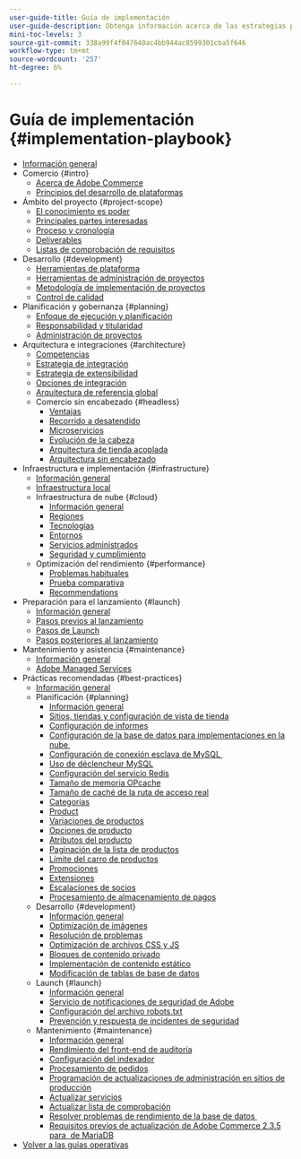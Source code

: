 ```yaml
---
user-guide-title: Guía de implementación
user-guide-description: Obtenga información acerca de las estrategias para planificar e implementar un sitio de Adobe Commerce con éxito.
mini-toc-levels: 3
source-git-commit: 338a99f4f047640ac4bb944ac8599301cba5f646
workflow-type: tm+mt
source-wordcount: '257'
ht-degree: 6%

---
```



# Guía de implementación {#implementation-playbook}

- [Información general](overview.md)
- Comercio {#intro}
   - [Acerca de Adobe Commerce](intro/about-commerce.md)
   - [Principios del desarrollo de plataformas](intro/platform-development.md)
- Ámbito del proyecto {#project-scope}
   - [El conocimiento es poder](project-scope/knowledge.md)
   - [Principales partes interesadas](project-scope/key-stakeholders.md)
   - [Proceso y cronología](project-scope/process-timeline.md)
   - [Deliverables](project-scope/deliverables.md)
   - [Listas de comprobación de requisitos](project-scope/requirement-checklists.md)
- Desarrollo {#development}
   - [Herramientas de plataforma](development/platform-tools.md)
   - [Herramientas de administración de proyectos](development/project-management-tools.md)
   - [Metodología de implementación de proyectos](development/delivery.md)
   - [Control de calidad](development/quality-control.md)
- Planificación y gobernanza {#planning}
   - [Enfoque de ejecución y planificación](planning/delivery.md)
   - [Responsabilidad y titularidad](planning/ownership.md)
   - [Administración de proyectos](planning/governance.md)
- Arquitectura e integraciones {#architecture}
   - [Competencias](architecture/capabilities.md)
   - [Estrategia de integración](architecture/integration-strategy.md)
   - [Estrategia de extensibilidad](architecture/extensibility-strategy.md)
   - [Opciones de integración](architecture/integration-options.md)
   - [Arquitectura de referencia global](architecture/global-reference.md)
   - Comercio sin encabezado {#headless}
      - [Ventajas](architecture/headless/benefits.md)
      - [Recorrido a desatendido](architecture/headless/journey-to-headless.md)
      - [Microservicios](architecture/headless/microservices.md)
      - [Evolución de la cabeza](architecture/headless/evolution.md)
      - [Arquitectura de tienda acoplada](architecture/headless/legacy-storefront.md)
      - [Arquitectura sin encabezado](architecture/headless/adobe-commerce.md)
- Infraestructura e implementación {#infrastructure}
   - [Información general](infrastructure/overview.md)
   - [Infraestructura local](infrastructure/on-premises.md)
   - Infraestructura de nube {#cloud}
      - [Información general](infrastructure/cloud/overview.md)
      - [Regiones](infrastructure/cloud/regions.md)
      - [Tecnologías](infrastructure/cloud/technology.md)
      - [Entornos](infrastructure/cloud/environments.md)
      - [Servicios administrados](infrastructure/cloud/managed-services.md)
      - [Seguridad y cumplimiento](infrastructure/cloud/security.md)
   - Optimización del rendimiento {#performance}
      - [Problemas habituales](infrastructure/performance/optimization.md)
      - [Prueba comparativa](infrastructure/performance/benchmarks.md)
      - [Recommendations](infrastructure/performance/recommendations.md)
- Preparación para el lanzamiento {#launch}
   - [Información general](launch/overview.md)
   - [Pasos previos al lanzamiento](launch/pre-launch-steps.md)
   - [Pasos de Launch](launch/launch-steps.md)
   - [Pasos posteriores al lanzamiento](launch/post-launch-steps.md)
- Mantenimiento y asistencia {#maintenance}
   - [Información general](maintenance/overview.md)
   - [Adobe Managed Services](maintenance/adobe-managed-services.md)
- Prácticas recomendadas {#best-practices}
   - [Información general](best-practices/phases.md)
   - Planificación {#planning}
      - [Información general](best-practices/planning/overview.md)
      - [Sitios, tiendas y configuración de vista de tienda](best-practices/planning/sites-stores-store-views.md)
      - [Configuración de informes](best-practices/planning/reporting-configuration.md)
      - [Configuración de la base de datos para implementaciones en la nube &#x200B;](best-practices/planning/database-on-cloud.md)
      - [Configuración de conexión esclava de MySQL &#x200B;](best-practices/planning/configure-mysql-slave-connection-on-cloud.md)
      - [Uso de déclencheur MySQL](best-practices/planning/mysql-triggers-usage.md)
      - [Configuración del servicio Redis](best-practices/planning/redis-service-configuration.md)
      - [Tamaño de memoria OPcache](best-practices/planning/opcache-memory-size.md)
      - [Tamaño de caché de la ruta de acceso real](best-practices/planning/realpath-cache-size.md)
      - [Categorías](best-practices/planning/category-limits.md)
      - [Product](best-practices/planning/product-sku-limits.md)
      - [Variaciones de productos](best-practices/planning/product-variations.md)
      - [Opciones de producto](best-practices/planning/product-options.md)
      - [Atributos del producto](best-practices/planning/product-attributes-and-options.md)
      - [Paginación de la lista de productos](best-practices/planning/product-listing-pagination.md)
      - [Límite del carro de productos](best-practices/planning/product-cart.md)
      - [Promociones](best-practices/planning/product-cart-promotions.md)
      - [Extensiones](best-practices/planning/extensions.md)
      - [Escalaciones de socios](best-practices/planning/partner-escalation.md)
      - [Procesamiento de almacenamiento de pagos](best-practices/planning/payment-processing-storage.md)
   - Desarrollo {#development}
      - [Información general](best-practices/development/overview.md)
      - [Optimización de imágenes](best-practices/development/image-optimization.md)
      - [Resolución de problemas](best-practices/development/troubleshooting.md)
      - [Optimización de archivos CSS y JS](best-practices/development/optimize-css-js-files.md)
      - [Bloques de contenido privado](best-practices/development/private-content-block-configuration.md)
      - [Implementación de contenido estático](best-practices/development/static-content-deployment.md)
      - [Modificación de tablas de base de datos](best-practices/development/modifying-core-and-third-party-tables.md)
   - Launch {#launch}
      - [Información general](best-practices/launch/overview.md)
      - [Servicio de notificaciones de seguridad de Adobe](best-practices/launch/security-notification-service.md)
      - [Configuración del archivo robots.txt](best-practices/launch/robots-txt.md)
      - [Prevención y respuesta de incidentes de seguridad](best-practices/launch/prevent-respond-security-incident.md)
   - Mantenimiento {#maintenance}
      - [Información general](best-practices/maintenance/overview.md)
      - [Rendimiento del front-end de auditoría](best-practices/maintenance/frontend-performance.md)
      - [Configuración del indexador](best-practices/maintenance/indexer-configuration.md)
      - [Procesamiento de pedidos](best-practices/maintenance/order-processing-configuration.md)
      - [Programación de actualizaciones de administración en sitios de producción](best-practices/maintenance/scheduling-admin-updates-in-production.md)
      - [Actualizar servicios](best-practices/maintenance/update-services.md)
      - [Actualizar lista de comprobación](best-practices/maintenance/upgrade-checklist.md)
      - [Resolver problemas de rendimiento de la base de datos &#x200B;](best-practices/maintenance/resolve-database-performance-issues.md)
      - [Requisitos previos de actualización de Adobe Commerce 2.3.5 para &#x200B; de MariaDB](best-practices/maintenance/commerce-235-upgrade-prerequisites-mariadb.md)
- [Volver a las guías operativas](https://experienceleague.adobe.com/docs/commerce-operations/operational-guides/home.html)
